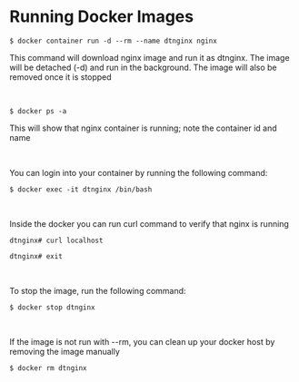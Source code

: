 # Running Docker Images

`$ docker container run -d --rm --name dtnginx nginx`

This command will download nginx image and run it as dtnginx. The image will be detached (-d) and run in the background. The image will also be removed once it is stopped

​

`$ docker ps -a`

This will show that nginx container is running; note the container id and name

​

You can login into your container by running the following command:

`$ docker exec -it dtnginx /bin/bash`

​

Inside the docker you can run curl command to verify that nginx is running

`dtnginx# curl localhost`

`dtnginx# exit`

​

To stop the image, run the following command:

`$ docker stop dtnginx`

​

If the image is not run with --rm, you can clean up your docker host by removing the image manually

`$ docker rm dtnginx`
